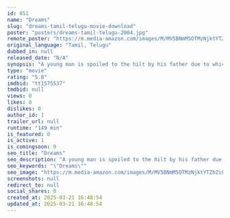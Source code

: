 ```yaml
---
id: 851
name: "Dreams"
slug: "dreams-tamil-telugu-movie-download"
poster: "posters/dreams-tamil-telugu-2004.jpg"
remote_poster: "https://m.media-amazon.com/images/M/MV5BNmM5OTMzNjktYTZhZi00Mzk3LWE0MTUtZjllZjg4NTAxMzYzXkEyXkFqcGdeQXVyMTEzNzg0Mjkx._V1_SX300.jpg"
original_language: "Tamil, Telugu"
dubbed_in: null
released_date: "N/A"
synopsis: "A young man is spoiled to the hilt by his father due to which he leads a wayward life. At one point in time he finds love and reforms, hopefully for the best. But destiny has other plans in store."
type: "movie"
rating: "5.8"
imdbid: "tt1575537"
tmdbid: null
views: 0
likes: 0
dislikes: 0
author_id: 1
trailer_url: null
runtime: "149 min"
is_featured: 0
is_active: 1
is_comingsoon: 0
seo_title: "Dreams"
seo_description: "A young man is spoiled to the hilt by his father due to which he leads a wayward life. At one point in time he finds love and reforms, hopefully for the best. But destiny has other plans in store."
seo_keywords: "\"Dreams\""
seo_image: "https://m.media-amazon.com/images/M/MV5BNmM5OTMzNjktYTZhZi00Mzk3LWE0MTUtZjllZjg4NTAxMzYzXkEyXkFqcGdeQXVyMTEzNzg0Mjkx._V1_SX300.jpg"
screenshots: null
redirect_to: null
social_shares: 0
created_at: 2025-03-21 16:48:54
updated_at: 2025-03-21 16:48:54
---
```


